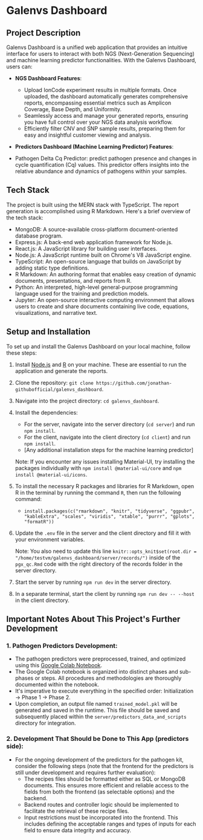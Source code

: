 
# Galenvs Dashboard

## Project Description
Galenvs Dashboard is a unified web application that provides an intuitive interface for users to interact with both NGS (Next-Generation Sequencing) and machine learning predictor functionalities. With the Galenvs Dashboard, users can:

- **NGS Dashboard Features**:
  - Upload IonCode experiment results in multiple formats. Once uploaded, the dashboard automatically generates comprehensive reports, encompassing essential metrics such as Amplicon Coverage, Base Depth, and Uniformity.
  - Seamlessly access and manage your generated reports, ensuring you have full control over your NGS data analysis workflow.
  - Efficiently filter CNV and SNP sample results, preparing them for easy and insightful customer viewing and analysis.

- **Predictors Dashboard (Machine Learning Predictor) Features**:
 - Pathogen Delta Cq Predictor:  predict pathogen presence and changes in cycle quantification (Cq) values. This predictor offers insights into the relative abundance and dynamics of pathogens within your samples.

## Tech Stack
The project is built using the MERN stack with TypeScript. The report generation is accomplished using R Markdown. Here's a brief overview of the tech stack:

- MongoDB: A source-available cross-platform document-oriented database program.
- Express.js: A back-end web application framework for Node.js.
- React.js: A JavaScript library for building user interfaces.
- Node.js: A JavaScript runtime built on Chrome's V8 JavaScript engine.
- TypeScript: An open-source language that builds on JavaScript by adding static type definitions.
- R Markdown: An authoring format that enables easy creation of dynamic documents, presentations, and reports from R.
- Python: An interpreted, high-level general-purpose programming language used for the training and prediction models.
- Jupyter: An open-source interactive computing environment that allows users to create and share documents containing live code, equations, visualizations, and narrative text.

## Setup and Installation
To set up and install the Galenvs Dashboard on your local machine, follow these steps:

1. Install [Node.js](https://nodejs.org/) and [R](https://www.r-project.org/) on your machine. These are essential to run the application and generate the reports.

2. Clone the repository: `git clone https://github.com/jonathan-githubofficial/galenvs_dashboard`.

3. Navigate into the project directory: `cd galenvs_dashboard`.

4. Install the dependencies:
   - For the server, navigate into the server directory (`cd server`) and run `npm install`.
   - For the client, navigate into the client directory (`cd client`) and run `npm install`.
   - [Any additional installation steps for the machine learning predictor]

   Note: If you encounter any issues installing Material-UI, try installing the packages individually with `npm install @material-ui/core` and `npm install @material-ui/icons`.

5. To install the necessary R packages and libraries for R Markdown, open R in the terminal by running the command `R`, then run the following command:
   - `install.packages(c("rmarkdown", "knitr", "tidyverse", "ggpubr", "kableExtra", "scales", "viridis", "xtable", "purrr", "gplots", "formatR"))`

6. Update the `.env` file in the server and the client directory and fill it with your environment variables.
   
   Note: You also need to update this line `knitr::opts_knit$set(root.dir = "/home/testvm/galenvs_dashboard/server/records/")` inside of the `pgx_qc.Rmd` code with the right directory of the records folder in the server directory. 

8. Start the server by running `npm run dev` in the server directory.

9. In a separate terminal, start the client by running `npm run dev -- --host` in the client directory.


## Important Notes About This Project's Further Development

### 1. Pathogen Predictors Development:
- The pathogen predictors were preprocessed, trained, and optimized using this [Google Colab Notebook](https://colab.research.google.com/drive/1S4evNfZmwAfr1tqi9OYh40RuNusimOdb?usp=sharing#scrollTo=-eP5engoL7AK).
- The Google Colab notebook is organized into distinct phases and sub-phases or steps. All procedures and methodologies are thoroughly documented within the notebook.
- It's imperative to execute everything in the specified order: Initialization -> Phase 1 -> Phase 2.
- Upon completion, an output file named `trained_model.pkl` will be generated and saved in the runtime. This file should be saved and subsequently placed within the `server/predictors_data_and_scripts` directory for integration.

### 2. Development That Should be Done to This App (predictors side):
- For the ongoing development of the predictors for the pathogen kit, consider the following steps (note that the frontend for the predictors is still under development and requires further evaluation):
  - The recipes files should be formatted either as SQL or MongoDB documents. This ensures more efficient and reliable access to the fields from both the frontend (as selectable options) and the backend.
  - Backend routes and controller logic should be implemented to facilitate the retrieval of these recipe files.
  - Input restrictions must be incorporated into the frontend. This includes defining the acceptable ranges and types of inputs for each field to ensure data integrity and accuracy.


